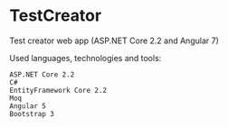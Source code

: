 # TestCreator
Test creator web app (ASP.NET Core 2.2 and Angular 7) 

Used languages, technologies and tools:

    ASP.NET Core 2.2
    C#
    EntityFramework Core 2.2
    Moq
    Angular 5
    Bootstrap 3

